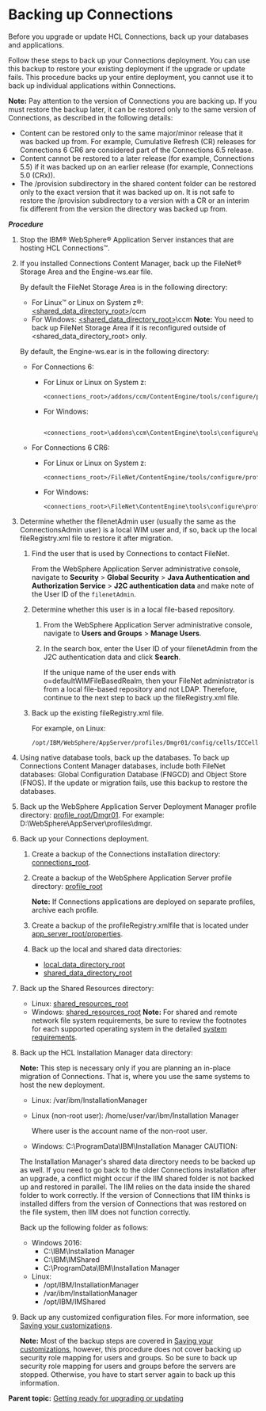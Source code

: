 # Backing up Connections 

Before you upgrade or update HCL Connections, back up your databases and applications.

Follow these steps to back up your Connections deployment. You can use this backup to restore your existing deployment if the upgrade or update fails. This procedure backs up your entire deployment, you cannot use it to back up individual applications within Connections.

**Note:** Pay attention to the version of Connections you are backing up. If you must restore the backup later, it can be restored only to the same version of Connections, as described in the following details:

-   Content can be restored only to the same major/minor release that it was backed up from. For example, Cumulative Refresh \(CR\) releases for Connections 6 CR6 are considered part of the Connections 6.5 release.
-   Content cannot be restored to a later release \(for example, Connections 5.5\) if it was backed up on an earlier release \(for example, Connections 5.0 \(CRx\)\).
-   The /provision subdirectory in the shared content folder can be restored only to the exact version that it was backed up on. It is not safe to restore the /provision subdirectory to a version with a CR or an interim fix different from the version the directory was backed up from.

***Procedure***

1.  Stop the IBM® WebSphere® Application Server instances that are hosting HCL Connections™.

2.  If you installed Connections Content Manager, back up the FileNet® Storage Area and the Engine-ws.ear file.

    By default the FileNet Storage Area is in the following directory:

    -   For Linux™ or Linux on System z®: [<shared\_data\_directory\_root\>](../plan/i_ovr_r_directory_conventions.md)/ccm
    -   For Windows: [<shared\_data\_directory\_root\>](../plan/i_ovr_r_directory_conventions.md)\\ccm
    **Note:** You need to back up FileNet Storage Area if it is reconfigured outside of <shared\_data\_directory\_root\> only.

    By default, the Engine-ws.ear is in the following directory:

    -   For Connections 6:
        -   For Linux or Linux on System z:

            ```
            <connections_root>/addons/ccm/ContentEngine/tools/configure/profiles/CCM/ear
            ```

        -   For Windows:

            ```
             <connections_root>\addons\ccm\ContentEngine\tools\configure\profiles\CCM\ear
            ```

    -   For Connections 6 CR6:
        -   For Linux or Linux on System z:

            ```
            <connections_root>/FileNet/ContentEngine/tools/configure/profiles/CCM/ear
            ```

        -   For Windows:

            ```
            <connections_root>\FileNet\ContentEngine\tools\configure\profiles\CCM\ear
            ```

3.  Determine whether the filenetAdmin user \(usually the same as the ConnectionsAdmin user\) is a local WIM user and, if so, back up the local fileRegistry.xml file to restore it after migration.

    1.  Find the user that is used by Connections to contact FileNet.

        From the WebSphere Application Server administrative console, navigate to **Security** \> **Global Security** \> **Java Authentication and Authorization Service** \> **J2C authentication data** and make note of the User ID of the `filenetAdmin`.

    2.  Determine whether this user is in a local file-based repository.

        1.  From the WebSphere Application Server administrative console, navigate to **Users and Groups** \> **Manage Users**.
        2.  In the search box, enter the User ID of your filenetAdmin from the J2C authentication data and click **Search**.

            If the unique name of the user ends with o=defaultWIMFileBasedRealm, then your FileNet administrator is from a local file-based repository and not LDAP. Therefore, continue to the next step to back up the fileRegistry.xml file.

    3.  Back up the existing fileRegistry.xml file.

        For example, on Linux:

        ```
        /opt/IBM/WebSphere/AppServer/profiles/Dmgr01/config/cells/ICCell/fileRegistry.xml
        
        ```

4.  Using native database tools, back up the databases. To back up Connections Content Manager databases, include both FileNet databases: Global Configuration Database \(FNGCD\) and Object Store \(FNOS\). If the update or migration fails, use this backup to restore the databases.

5.  Back up the WebSphere Application Server Deployment Manager profile directory: [profile\_root/Dmgr01](../plan/i_ovr_r_directory_conventions.md). For example: D:\\WebSphere\\AppServer\\profiles\\dmgr.

6.  Back up your Connections deployment.

    1.  Create a backup of the Connections installation directory: [connections\_root](../plan/i_ovr_r_directory_conventions.md).

    2.  Create a backup of the WebSphere Application Server profile directory: [profile\_root](../plan/i_ovr_r_directory_conventions.md)

        **Note:** If Connections applications are deployed on separate profiles, archive each profile.

    3.  Create a backup of the profileRegistry.xmlfile that is located under [app\_server\_root/properties](../plan/i_ovr_r_directory_conventions.md).

    4.  Back up the local and shared data directories:

        -   [local\_data\_directory\_root](../plan/i_ovr_r_directory_conventions.md)
        -   [shared\_data\_directory\_root](../plan/i_ovr_r_directory_conventions.md)
7.  Back up the Shared Resources directory:

    -   Linux: [shared\_resources\_root](../plan/i_ovr_r_directory_conventions.md)
    -   Windows: [shared\_resources\_root](../plan/i_ovr_r_directory_conventions.md)
    **Note:** For shared and remote network file system requirements, be sure to review the footnotes for each supported operating system in the detailed [system requirements](https://support.hcltechsw.com/csm?sys_kb_id=2010cc82db30acd0a45ad9fcd3961971&id=kb_article_view).

8.  Back up the HCL Installation Manager data directory:

    **Note:** This step is necessary only if you are planning an in-place migration of Connections. That is, where you use the same systems to host the new deployment.

    -   Linux: /var/ibm/InstallationManager
    -   Linux \(non-root user\): /home/user/var/ibm/Installation Manager

        Where user is the account name of the non-root user.

    -   Windows: C:\\ProgramData\\IBM\\Installation Manager
    CAUTION:

    The Installation Manager's shared data directory needs to be backed up as well. If you need to go back to the older Connections installation after an upgrade, a conflict might occur if the IIM shared folder is not backed up and restored in parallel. The IIM relies on the data inside the shared folder to work correctly. If the version of Connections that IIM thinks is installed differs from the version of Connections that was restored on the file system, then IIM does not function correctly.

    Back up the following folder as follows:

    -   Windows 2016:
        -   C:\\IBM\\Installation Manager
        -   C:\\IBM\\IMShared
        -   C:\\ProgramData\\IBM\\Installation Manager
    -   Linux:
        -   /opt/IBM/InstallationManager
        -   /var/ibm/InstallationManager
        -   /opt/IBM/IMShared

9.  Back up any customized configuration files. For more information, see [Saving your customizations](c_configuration_changes_after_update.md).

    **Note:**  Most of the backup steps are covered in [Saving your customizations](c_configuration_changes_after_update.md), however, this procedure does not cover backing up security role mapping for users and groups. So be sure to back up security role mapping for users and groups before the servers are stopped. Otherwise, you have to start server again to back up this information.


**Parent topic:** [Getting ready for upgrading or updating](../migrate/t_prepare_migrate_upgrade.md)

